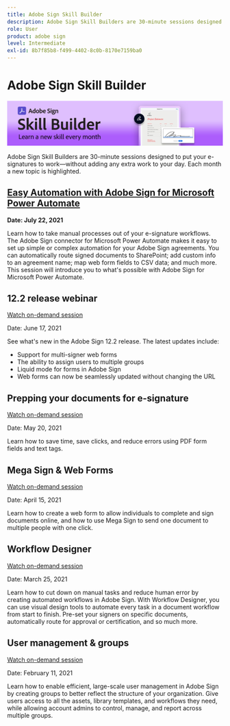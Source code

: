 ```yaml
---
title: Adobe Sign Skill Builder
description: Adobe Sign Skill Builders are 30-minute sessions designed to put your e-signatures to work—without adding any extra work to your day
role: User
product: adobe sign
level: Intermediate
exl-id: 8b7f85b8-f499-4402-8c0b-8170e7159ba0
---
```

# Adobe Sign Skill Builder

![Skill Builder Banner](../assets/SB_Hero.png) 

Adobe Sign Skill Builders are 30-minute sessions designed to put your e-signatures to work—without adding any extra work to your day. Each month a new topic is highlighted.

## [Easy Automation with Adobe Sign for Microsoft Power Automate](https://sign-skillbuilder-july.joinus.adobeevents.com/)

**Date: July 22, 2021**

Learn how to take manual processes out of your e-signature workflows. The Adobe Sign connector for Microsoft Power Automate makes it easy to set up simple or complex automation for your Adobe Sign agreements. You can automatically route signed documents to SharePoint; add custom info to an agreement name; map web form fields to CSV data; and much more. This session will introduce you to what's possible with Adobe Sign for Microsoft Power Automate.

## 12.2 release webinar

[Watch on-demand session](https://event.on24.com/wcc/r/3163201/07B1E175783B1F37248E7AE08091D6C6)

Date: June 17, 2021

See what's new in the Adobe Sign 12.2 release. The latest updates include:

* Support for multi-signer web forms
* The ability to assign users to multiple groups
* Liquid mode for forms in Adobe Sign
* Web forms can now be seamlessly updated without changing the URL

## Prepping your documents for e-signature

[Watch on-demand session](https://event.on24.com/wcc/r/3121756/E99C17996EB39D270728FC57D062F46B)

Date: May 20, 2021

Learn how to save time, save clicks, and reduce errors using PDF form fields and text tags.

## Mega Sign & Web Forms

[Watch on-demand session](https://event.on24.com/wcc/r/3032025/7FF45B7F803724D32534FD1B0D610AD6)

Date: April 15, 2021

Learn how to create a web form to allow individuals to complete and sign documents online, and how to use Mega Sign to send one document to multiple people with one click.

## Workflow Designer

[Watch on-demand session](https://event.on24.com/wcc/r/3031957/7D9B2B2431639F2D6B91449B932F6632)

Date: March 25, 2021

Learn how to cut down on manual tasks and reduce human error by creating automated workflows in Adobe Sign. With Workflow Designer, you can use visual design tools to automate every task in a document workflow from start to finish. Pre-set your signers on specific documents, automatically route for approval or certification, and so much more. 

## User management & groups

[Watch on-demand session](https://event.on24.com/wcc/r/2954084/6EEDCD348E72E9C8E64F5B7E4ADB4642)

Date: February 11, 2021

Learn how to enable efficient, large-scale user management in Adobe Sign by creating groups to better reflect the structure of your organization. Give users access to all the assets, library templates, and workflows they need, while allowing account admins to control, manage, and report across multiple groups.